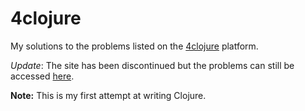# 4clojure

My solutions to the problems listed on the [4clojure](http://www.4clojure.com/) platform.

*Update*: The site has been discontinued but the problems can still be accessed [here](https://4clojure.oxal.org/).

**Note:** This is my first attempt at writing Clojure.
